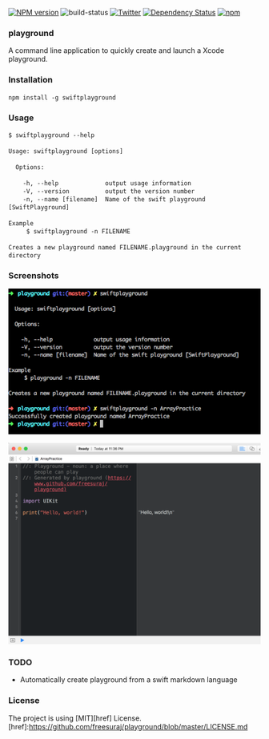 [![NPM version][npm-image]][npm-url]
![build-status](https://travis-ci.org/freesuraj/playground.svg?branch=master)
[![Twitter](https://img.shields.io/badge/twitter-@iosCook-blue.svg?style=flat)](http://twitter.com/iosCook)
[![Dependency Status](https://david-dm.org/request/request.svg)](https://david-dm.org/request/request)
[![npm](https://img.shields.io/npm/dt/swiftplayground.svg)](https://www.npmjs.com/package/swiftplayground)

### playground
A command line application to quickly create and launch a Xcode playground.

### Installation
```
npm install -g swiftplayground

```
### Usage

```
$ swiftplayground --help

Usage: swiftplayground [options]

  Options:

    -h, --help             output usage information
    -V, --version          output the version number
    -n, --name [filename]  Name of the swift playground [SwiftPlayground]

Example
     $ swiftplayground -n FILENAME

Creates a new playground named FILENAME.playground in the current directory
```
### Screenshots
![command_line](https://github.com/freesuraj/playground/blob/master/assets/screenshots/Screenshot%202016-01-17%2023.35.55.png?raw=true)

![swift_pg](https://github.com/freesuraj/playground/blob/master/assets/screenshots/Screenshot%202016-01-17%2023.36.17.png?raw=true)

### TODO
- Automatically create playground from a swift markdown language

### License
The project is using [MIT][href] License.
[href]:https://github.com/freesuraj/playground/blob/master/LICENSE.md

[npm-url]: https://npmjs.org/package/swiftplayground
[npm-image]: https://img.shields.io/npm/v/swiftplayground.svg
